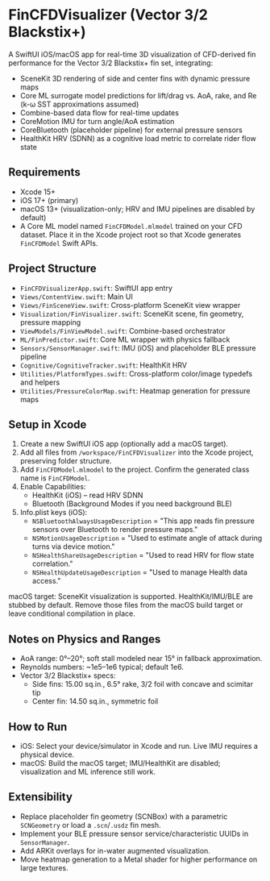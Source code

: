 # FinCFDVisualizer (Vector 3/2 Blackstix+)

A SwiftUI iOS/macOS app for real-time 3D visualization of CFD-derived fin performance for the Vector 3/2 Blackstix+ fin set, integrating:

- SceneKit 3D rendering of side and center fins with dynamic pressure maps
- Core ML surrogate model predictions for lift/drag vs. AoA, rake, and Re (k-ω SST approximations assumed)
- Combine-based data flow for real-time updates
- CoreMotion IMU for turn angle/AoA estimation
- CoreBluetooth (placeholder pipeline) for external pressure sensors
- HealthKit HRV (SDNN) as a cognitive load metric to correlate rider flow state

## Requirements
- Xcode 15+
- iOS 17+ (primary)
- macOS 13+ (visualization-only; HRV and IMU pipelines are disabled by default)
- A Core ML model named `FinCFDModel.mlmodel` trained on your CFD dataset. Place it in the Xcode project root so that Xcode generates `FinCFDModel` Swift APIs.

## Project Structure
- `FinCFDVisualizerApp.swift`: SwiftUI app entry
- `Views/ContentView.swift`: Main UI
- `Views/FinSceneView.swift`: Cross-platform SceneKit view wrapper
- `Visualization/FinVisualizer.swift`: SceneKit scene, fin geometry, pressure mapping
- `ViewModels/FinViewModel.swift`: Combine-based orchestrator
- `ML/FinPredictor.swift`: Core ML wrapper with physics fallback
- `Sensors/SensorManager.swift`: IMU (iOS) and placeholder BLE pressure pipeline
- `Cognitive/CognitiveTracker.swift`: HealthKit HRV
- `Utilities/PlatformTypes.swift`: Cross-platform color/image typedefs and helpers
- `Utilities/PressureColorMap.swift`: Heatmap generation for pressure maps

## Setup in Xcode
1) Create a new SwiftUI iOS app (optionally add a macOS target).
2) Add all files from `/workspace/FinCFDVisualizer` into the Xcode project, preserving folder structure.
3) Add `FinCFDModel.mlmodel` to the project. Confirm the generated class name is `FinCFDModel`.
4) Enable Capabilities:
   - HealthKit (iOS) – read HRV SDNN
   - Bluetooth (Background Modes if you need background BLE)
5) Info.plist keys (iOS):
   - `NSBluetoothAlwaysUsageDescription` = "This app reads fin pressure sensors over Bluetooth to render pressure maps."
   - `NSMotionUsageDescription` = "Used to estimate angle of attack during turns via device motion."
   - `NSHealthShareUsageDescription` = "Used to read HRV for flow state correlation."
   - `NSHealthUpdateUsageDescription` = "Used to manage Health data access."

macOS target: SceneKit visualization is supported. HealthKit/IMU/BLE are stubbed by default. Remove those files from the macOS build target or leave conditional compilation in place.

## Notes on Physics and Ranges
- AoA range: 0°–20°; soft stall modeled near 15° in fallback approximation.
- Reynolds numbers: ~1e5–1e6 typical; default 1e6.
- Vector 3/2 Blackstix+ specs:
  - Side fins: 15.00 sq.in., 6.5° rake, 3/2 foil with concave and scimitar tip
  - Center fin: 14.50 sq.in., symmetric foil

## How to Run
- iOS: Select your device/simulator in Xcode and run. Live IMU requires a physical device.
- macOS: Build the macOS target; IMU/HealthKit are disabled; visualization and ML inference still work.

## Extensibility
- Replace placeholder fin geometry (SCNBox) with a parametric `SCNGeometry` or load a `.scn`/`.usdz` fin mesh.
- Implement your BLE pressure sensor service/characteristic UUIDs in `SensorManager`.
- Add ARKit overlays for in-water augmented visualization.
- Move heatmap generation to a Metal shader for higher performance on large textures.